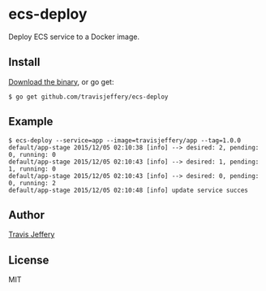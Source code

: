 # ecs-deploy

Deploy ECS service to a Docker image.

## Install

[Download the binary](https://github.com/travisjeffery/ecs-deploy/releases/latest), or go get:

```
$ go get github.com/travisjeffery/ecs-deploy
```

## Example

```
$ ecs-deploy --service=app --image=travisjeffery/app --tag=1.0.0
default/app-stage 2015/12/05 02:10:38 [info] --> desired: 2, pending: 0, running: 0
default/app-stage 2015/12/05 02:10:43 [info] --> desired: 1, pending: 1, running: 0
default/app-stage 2015/12/05 02:10:43 [info] --> desired: 0, pending: 0, running: 2
default/app-stage 2015/12/05 02:10:48 [info] update service succes
```

## Author

[Travis Jeffery](http://twitter.com/travisjeffery)

## License

MIT
